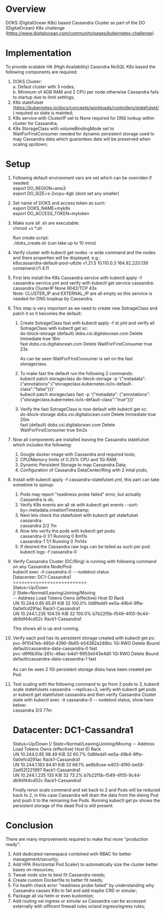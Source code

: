 # Overview
DOKS (DigitalOcean K8s) based Cassandra Cluster as part of the DO (DigitalOcean) K8s challenge (https://www.digitalocean.com/community/pages/kubernetes-challenge).  

# Implementation
To provide scalable HA (High Availability) Cassndra NoSQL K8s based the following components are required:
1. DOKS Cluster:<br>
   a. Defaut cluster with 3 nodes;<br>
   b. Minimum of 4GB RAM and 2 CPU per node otherwise Cassandra fails to startup due to limit settings;<br>
3. K8s statefulset (https://kubernetes.io/docs/concepts/workloads/controllers/statefulset/) required so state is mainted;
4. K8s service with ClusterIP set to None required for DNS lookup within cluster for Cassandra;
5. K8s StorageClass with volumeBindingMode set to WaitForFirstConsumer needed for dynamic persistent storage used to map Cassandra data which guarantees data will be preserved when scaling up/down;

# Setup
1. Following default environment vars are set which can be overriden if needed:<br>
   export DO_REGION=ams3<br>
   export DO_SIZE=s-2vcpu-4gb (dont set any smaller)<br>
2. Set name of DOKS and access token as such:<br>
   export DOKS_NAME=myk8s<br>
   export DO_ACCESS_TOKEN=mytoken<br>
3. Make sure all .sh are executable:<br>
   chmod +x *.sh <br/>
  
   Run create script:<br>
   ./doks_create.sh (can take up to 10 mins)<br/> 
4. Verify cluster with kubectl get nodes -o wide command and the nodes and there properties will be displayed, e.g.:<br>
   k8scassandra-default-pool-u6zte  v1.21.5   10.110.0.3    164.92.220.139   containerd://1.4.11<br/>
5. First lets install the K8s Cassandra service with kubectl apply -f cassandra-service.yml and verify with kubectl get service cassandra:<br/>
   cassandra   ClusterIP   None         <none>        9042/TCP   43s<br/>
   Note: CLUSTER_IP and EXTERNAL_IP are all empty as this serivice is needed for DNS loopkup by Cassandra.
6. This step is very important as we need to create new SotrageClass and patch it so it becomes the default:
   1. Create SotrageClass fast with kubectl apply -f st.yml and verify all SotrageClass with kubectl get sc:<br/>
      do-block-storage (default)   dobs.csi.digitalocean.com   Delete          Immediate              true                   16m<br/>
      fast                         dobs.csi.digitalocean.com   Delete          WaitForFirstConsumer   true                   23s<br/>
   
      As can be seen WaitForFirstConsumer is set on the fast storageclass.
   2. To make fast the default run the following 2 commands:<br/>
      kubectl patch storageclass do-block-storage -p '{"metadata": {"annotations":{"storageclass.kubernetes.io/is-default-class":"false"}}}'<br/>
      kubectl patch storageclass fast -p '{"metadata": {"annotations":{"storageclass.kubernetes.io/is-default-class":"true"}}}'<br/>
   3. Verify the fast SotrageClass is now default with kubectl get sc:<br/>
    do-block-storage   dobs.csi.digitalocean.com   Delete          Immediate              true                   20m<br/>
    fast (default)     dobs.csi.digitalocean.com   Delete          WaitForFirstConsumer   true                   5m2s<br/>
7. Now all components are installed leaving the Cassandra statefulset which includes the following: 
   1. Google docker image with Cassandra and required tools;
   2. CPU/Memory limits of 0.25% CPU and 1Gi RAM;
   3. Dynamic Persistent Storage to map Cassandra Data;
   4. Configuration of Cassandra DataCenter/Ring with 2 inital pods;
8. Install with kubectl apply -f cassandra-statefulset.yml, this part can take sometime to spinup:
   1. Pods may report "readiness probe failed" error, but actually Cassandra is ok;
   2. Verify K8s events are all ok with kubectl get events --sort-by=.metadata.creationTimestamp;
   3. Next lets check the statefulset with kubectl get statefulset cassandra:<br/>
      cassandra   2/2     7m<br/>
   4. Now lets verify the pods with kubectl get pods:<br/>
      cassandra-0   1/1     Running   0          8m11s<br/>
      cassandra-1   1/1     Running   0          7m14s<br/>
   5. If desired the Cassandra raw logs can be tailed as such per pod:<br/>
      kubectl logs -f cassandra-0
9. Verify Cassandra Cluster (DC/Ring) is running with following command on any Cassandra Node/Pod:<br/>
   kubectl exec -it cassandra-0 -- nodetool status    
   Datacenter: DC1-Cassandra1<br/>
   ==========================<br/>
   Status=Up/Down<br/>
   |/ State=Normal/Leaving/Joining/Moving<br/>
   --  Address       Load       Tokens       Owns (effective)  Host ID                               Rack<br/>
   UN  10.244.0.85   65.81 KiB  32           100.0%            0d8fedd1-ee5a-49b4-9ffa-0a0efcd291ac  Rack1-Cassandra1<br/>
   UN  10.244.1.235  104.55 KiB 32           100.0%            b7b22f5b-f549-4f05-9c44-db9df44cd52c  Rack1-Cassandra1<br/>
 
   This shows all is up and running.
10. Verify each pod has its persistent storage created with kubectl get pv:<br/>
    pvc-6f1047eb-485d-4390-8b65-b54382a248bc   1Gi        RWO            Delete           Bound    default/cassandra-data-cassandra-0   fast             
    pvc-d9f6b30a-261c-46ac-b4d1-9953e043e4d0   1Gi        RWO            Delete           Bound    default/cassandra-data-cassandra-1   fast<br/>                   
    As can be seen 2 1Gi persistent storage disks have been created per Pod.
10. Test scaling with the following command to go from 2 pods to 3, kubectl scale statefulsets cassandra --replicas=3, verify with kubectl get pods or kubectl     get statefulset cassandra and then verify Cassandra Cluster state with kubectl exec -it cassandra-0 -- nodetool status, show here below:<br/>
    cassandra   3/3     77m
   
    Datacenter: DC1-Cassandra1
    ==========================
    Status=Up/Down
    |/ State=Normal/Leaving/Joining/Moving
    --  Address       Load       Tokens       Owns (effective)  Host ID                               Rack<br/>
    UN  10.244.0.85   98.49 KiB  32           60.7%             0d8fedd1-ee5a-49b4-9ffa-0a0efcd291ac  Rack1-Cassandra1<br/>
    UN  10.244.1.163  84.81 KiB  32           66.1%             ae8b8cee-e403-4f90-be58-2ad52f221997  Rack1-Cassandra1<br/>
    UN  10.244.1.235  135 KiB    32           73.2%             b7b22f5b-f549-4f05-9c44-db9df44cd52c  Rack1-Cassandra1<br/>
   
    Finally rerun scale command and set back to 2 and Pods will be reduced back to 2, in this case Cassandra will drain the data from the dieing Pod and push       it to the remianing live Pods.  Running kubectl get pv shows the persistent storage of the dead Pod is still present.

# Conclusion
There are many improvements required to make thsi more "production ready":
1. Add dedicated namespace combined with RBAC for better management/security;
2. Add HPA (Horizontal Pod Scaler) to automatically size the cluster better bases on resources;
3. Tweak node size to best fit Cassandra needs;
4. Create custom Dockerfile to better fit needs;
5. Fix health check error "readiness probe failed" by understanding why Cassandra causes K8s to fail and add maybe CRD or simular;
6. Package all via helm or even kustomize;
7. Add routing vai ingress or simular so Cassandra can be accessed externally with sifficent firewall rules or/and ingress/egress rules;
   
   
   
   
   
